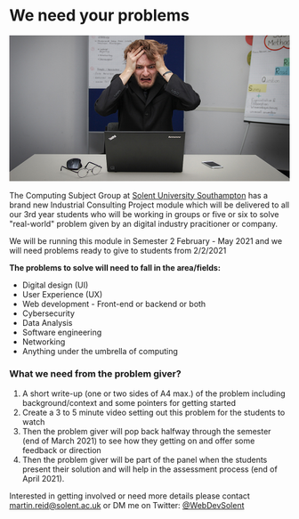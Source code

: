 # We need your problems

![man stressed](repo_images/sebastian-herrmann-jzTQVxCyKYs-unsplash.jpg)

The Computing Subject Group at [Solent University Southampton](https://www.solent.ac.uk/) has a brand new Industrial Consulting Project module which will be delivered to all our 3rd year students who will be working in groups or five or six to solve "real-world" problem given by an digital industry pracitioner or company.

We will be running this module in Semester 2 February - May 2021 and we will need problems ready to give to students from 2/2/2021

**The problems to solve will need to fall in the area/fields:**

- Digital design (UI)
- User Experience (UX)
- Web development - Front-end or backend or both
- Cybersecurity
- Data Analysis
- Software engineering
- Networking
- Anything under the umbrella of computing

### What we need from the problem giver?

1. A short write-up (one or two sides of A4 max.) of the problem including background/context and some pointers for getting started 
2. Create a 3 to 5 minute video setting out this problem for the students to watch
3. Then the problem giver will pop back halfway through the semester (end of March 2021) to see how they getting on and offer some feedback or direction
4. Then the problem giver will be part of the panel when the students present their solution and will help in the assessment process (end of April 2021).

Interested in getting involved or need more details please contact martin.reid@solent.ac.uk or DM me on Twitter: [@WebDevSolent](https://twitter.com/WebDevSolent)



